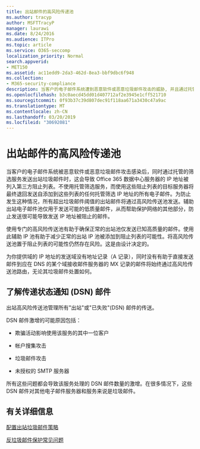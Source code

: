```yaml
---
title: 出站邮件的高风险传递池
ms.author: tracyp
author: MSFTTracyP
manager: laurawi
ms.date: 8/24/2016
ms.audience: ITPro
ms.topic: article
ms.service: O365-seccomp
localization_priority: Normal
search.appverid:
- MET150
ms.assetid: ac11edd9-2da3-462d-8ea3-bbf9dbc6f948
ms.collection:
- M365-security-compliance
description: 当客户的电子邮件系统遭到恶意软件或恶意垃圾邮件攻击的威胁, 并且通过托管筛选服务发送出站垃圾邮件时, 这可能会导致第三方块上列出的 Office 365 数据中心服务器的 IP 地址列.
ms.openlocfilehash: b3c0aecd45dd01d407712af2e3945e1cff521710
ms.sourcegitcommit: 0f93b37c39d807dec91f118aa671a3430c47a9ac
ms.translationtype: MT
ms.contentlocale: zh-CN
ms.lasthandoff: 03/20/2019
ms.locfileid: "30692081"
---
```

# <a name="high-risk-delivery-pool-for-outbound-messages"></a>出站邮件的高风险传递池

当客户的电子邮件系统被恶意软件或恶意垃圾邮件攻击感染后，同时通过托管的筛选服务发送出站垃圾邮件时，这会导致 Office 365 数据中心服务器的 IP 地址被列入第三方阻止列表。不使用托管筛选服务，而使用这些阻止列表的目标服务器将最终退回发送自添加到这些列表的任何托管筛选 IP 地址的所有电子邮件。为防止发生这种情况，所有超出垃圾邮件阈值的出站邮件将通过高风险传送池发送。辅助出站电子邮件池仅用于发送可能的低质量邮件，从而帮助保护网络的其他部分，防止发送很可能导致发送 IP 地址被阻止的邮件。
  
使用专门的高风险传送池有助于确保正常的出站池仅发送已知高质量的邮件。使用此辅助 IP 池有助于减少正常的出站 IP 池被添加到阻止列表的可能性。将高风险传送池置于阻止列表的可能性仍然存在风险。这是由设计决定的。
  
为你提供域的 IP 地址的发送域没有地址记录（A 记录），同时没有有助于直接发送邮件到应在 DNS 的某个域接收邮件服务器的 MX 记录的邮件将始终通过高风险传送池路由，无论其垃圾邮件处置如何。
  
## <a name="understanding-delivery-status-notification-dsn-messages"></a>了解传递状态通知 (DSN) 邮件

出站高风险传送池管理所有"出站"或"已失败"(DSN) 邮件的传送。
  
DSN 邮件激增的可能原因包括：
  
- 欺骗活动影响使用该服务的其中一位客户
    
- 帐户搜集攻击
    
- 垃圾邮件攻击
    
- 未授权的 SMTP 服务器
    
所有这些问题都会导致该服务处理的 DSN 邮件数量的激增。在很多情况下，这些 DSN 邮件对其他电子邮件服务器和服务来说是垃圾邮件。
  
## <a name="for-more-information"></a>有关详细信息

[配置出站垃圾邮件策略](configure-the-outbound-spam-policy.md)
  
[反垃圾邮件保护常见问题](anti-spam-protection-faq.md)
  

